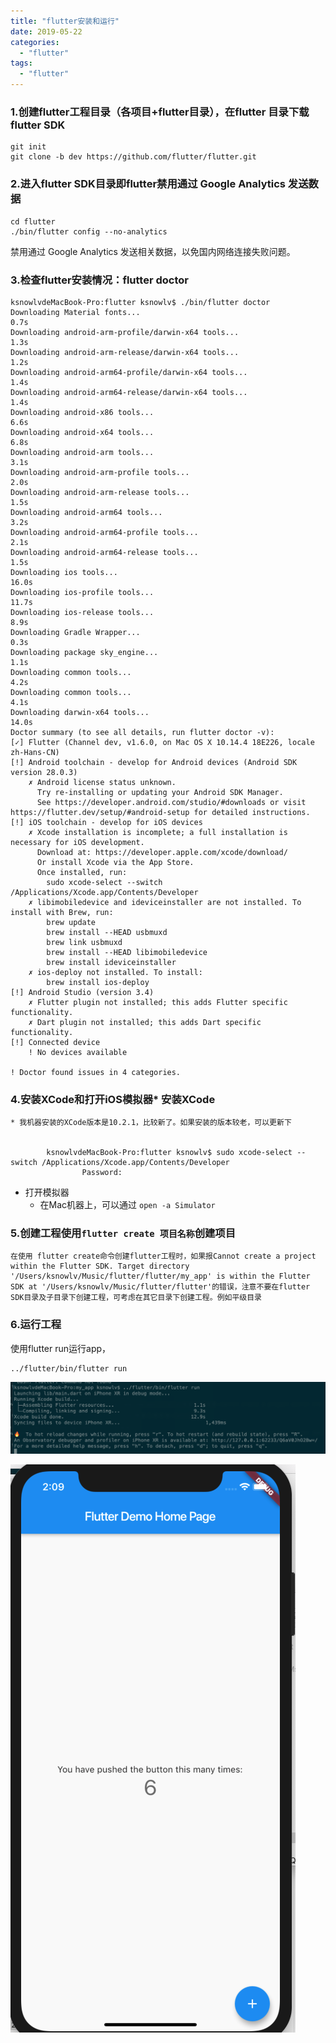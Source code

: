 ```yaml
---
title: "flutter安装和运行"
date: 2019-05-22
categories:
  - "flutter"
tags:
  - "flutter"
---
```

<!--more-->


### 1.创建flutter工程目录（各项目+flutter目录），在flutter 目录下载flutter SDK
	git init
	git clone -b dev https://github.com/flutter/flutter.git

### 2.进入flutter SDK目录即flutter禁用通过 Google Analytics 发送数据
	cd flutter
	./bin/flutter config --no-analytics
	
禁用通过 Google Analytics 发送相关数据，以免国内网络连接失败问题。

### 3.检查flutter安装情况：flutter doctor
	ksnowlvdeMacBook-Pro:flutter ksnowlv$ ./bin/flutter doctor
	Downloading Material fonts...                                       0.7s
	Downloading android-arm-profile/darwin-x64 tools...                 1.3s
	Downloading android-arm-release/darwin-x64 tools...                 1.2s
	Downloading android-arm64-profile/darwin-x64 tools...               1.4s
	Downloading android-arm64-release/darwin-x64 tools...               1.4s
	Downloading android-x86 tools...                                    6.6s
	Downloading android-x64 tools...                                    6.8s
	Downloading android-arm tools...                                    3.1s
	Downloading android-arm-profile tools...                            2.0s
	Downloading android-arm-release tools...                            1.5s
	Downloading android-arm64 tools...                                  3.2s
	Downloading android-arm64-profile tools...                          2.1s
	Downloading android-arm64-release tools...                          1.5s
	Downloading ios tools...                                           16.0s
	Downloading ios-profile tools...                                   11.7s
	Downloading ios-release tools...                                    8.9s
	Downloading Gradle Wrapper...                                       0.3s
	Downloading package sky_engine...                                   1.1s
	Downloading common tools...                                         4.2s
	Downloading common tools...                                         4.1s
	Downloading darwin-x64 tools...                                    14.0s
	Doctor summary (to see all details, run flutter doctor -v):
	[✓] Flutter (Channel dev, v1.6.0, on Mac OS X 10.14.4 18E226, locale zh-Hans-CN)
	[!] Android toolchain - develop for Android devices (Android SDK version 28.0.3)
	    ✗ Android license status unknown.
	      Try re-installing or updating your Android SDK Manager.
	      See https://developer.android.com/studio/#downloads or visit https://flutter.dev/setup/#android-setup for detailed instructions.
	[!] iOS toolchain - develop for iOS devices
	    ✗ Xcode installation is incomplete; a full installation is necessary for iOS development.
	      Download at: https://developer.apple.com/xcode/download/
	      Or install Xcode via the App Store.
	      Once installed, run:
	        sudo xcode-select --switch /Applications/Xcode.app/Contents/Developer
	    ✗ libimobiledevice and ideviceinstaller are not installed. To install with Brew, run:
	        brew update
	        brew install --HEAD usbmuxd
	        brew link usbmuxd
	        brew install --HEAD libimobiledevice
	        brew install ideviceinstaller
	    ✗ ios-deploy not installed. To install:
	        brew install ios-deploy
	[!] Android Studio (version 3.4)
	    ✗ Flutter plugin not installed; this adds Flutter specific functionality.
	    ✗ Dart plugin not installed; this adds Dart specific functionality.
	[!] Connected device
	    ! No devices available
	
	! Doctor found issues in 4 categories.

### 4.安装XCode和打开iOS模拟器* 安装XCode
	* 我机器安装的XCode版本是10.2.1，比较新了。如果安装的版本较老，可以更新下


			ksnowlvdeMacBook-Pro:flutter ksnowlv$ sudo xcode-select --switch /Applications/Xcode.app/Contents/Developer
					Password:

* 打开模拟器
	* 在Mac机器上，可以通过	`open -a Simulator`	

### 5.创建工程使用`flutter create 项目名称`创建项目

	在使用 flutter create命令创建flutter工程时，如果报Cannot create a project within the Flutter SDK. Target directory '/Users/ksnowlv/Music/flutter/flutter/my_app' is within the Flutter SDK at '/Users/ksnowlv/Music/flutter/flutter'的错误，注意不要在flutter SDK目录及子目录下创建工程，可考虑在其它目录下创建工程。例如平级目录


### 6.运行工程
 使用flutter run运行app，
 
 	../flutter/bin/flutter run
 	
 	
![image](/images/post/2019-05-22-flutteran-zhuang-he-yun-xing/flutter-run_cmd.png) 

	
![image](/images/post/2019-05-22-flutteran-zhuang-he-yun-xing/flutter-run_iOS.png) 
	